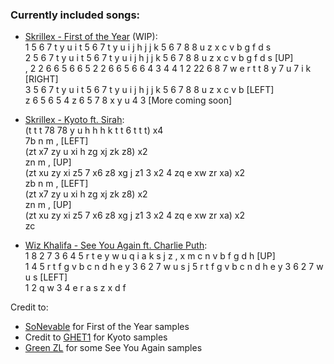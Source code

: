 ### Currently included songs:  
- [Skrillex - First of the Year](https://youtu.be/TYYyMu3pzL4) \(WIP\):  
1 5 6 7 t y u i t 5 6 7 t y u i j h j j k 5 6 7 8 8 u z x c v b g f d s  
2 5 6 7 t y u i t 5 6 7 t y u i j h j j k 5 6 7 8 8 u z x c v b g f d s \[UP\]  
, 2 2 6 6 5 6 6 5 2 2 6 6 5 6 6 4 3 4 4 1 2 22 6 8 7 w e r t t 8 y 7 u 7 i k \[RIGHT\]  
3 5 6 7 t y u i t 5 6 7 t y u i j h j j k 5 6 7 8 8 u z x c v b \[LEFT\]  
z 6 5 6 5 4 z 6 5 7 8 x y u 4 3 \[More coming soon\]

- [Skrillex - Kyoto ft. Sirah](https://youtu.be/86khmc6y1yE):  
(t t t 78 78 y u h h h k t t 6 t t t) x4  
7b n m , \[LEFT\]  
(zt x7 zy u xi h zg xj zk z8) x2  
zn m , \[UP\]  
(zt xu zy xi z5 7 x6 z8 xg j z1 3 x2 4 zq e xw zr xa) x2  
zb n m , \[LEFT\]  
(zt x7 zy u xi h zg xj zk z8) x2  
zn m , \[UP\]  
(zt xu zy xi z5 7 x6 z8 xg j z1 3 x2 4 zq e xw zr xa) x2  
zc

- [Wiz Khalifa - See You Again ft. Charlie Puth](https://youtu.be/RgKAFK5djSk):  
1 8 2 7 3 6 4 5 r t e y w u q i a k s j z , x m c n v b f g d h \[UP\]  
1 4 5 r t f g v b c n d h e y 3 6 2 7 w u s j 5 r t f g v b c n d h e y 3 6 2 7 w u s \[LEFT\]  
1 2 q w 3 4 e r a s z x d f

Credit to:  
- [SoNevable](https://www.youtube.com/user/SoNevable) for First of the Year samples
- Credit to [GHET1](https://www.youtube.com/channel/UCE65SfxnGGkudvPYlfRobCg) for Kyoto samples
- [Green ZL](https://www.youtube.com/user/gzl16) for some See You Again samples
